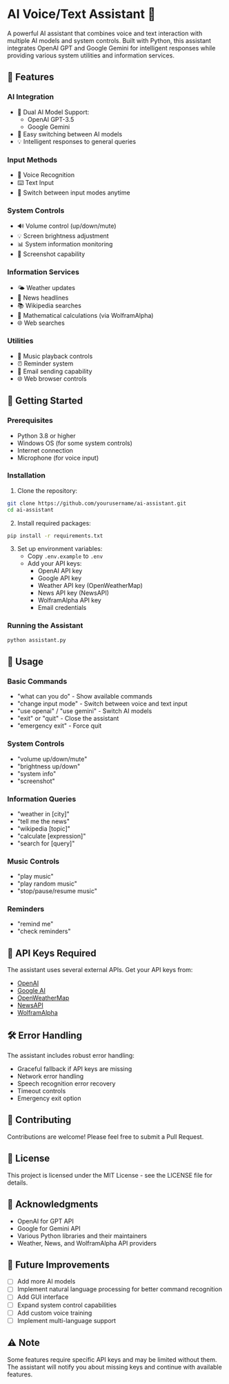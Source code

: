 # AI Voice/Text Assistant 🤖

A powerful AI assistant that combines voice and text interaction with multiple AI models and system controls. Built with Python, this assistant integrates OpenAI GPT and Google Gemini for intelligent responses while providing various system utilities and information services.

## 🌟 Features

### AI Integration
- 🤖 Dual AI Model Support:
  - OpenAI GPT-3.5
  - Google Gemini
- 🔄 Easy switching between AI models
- 💡 Intelligent responses to general queries

### Input Methods
- 🎤 Voice Recognition
- ⌨️ Text Input
- 🔄 Switch between input modes anytime

### System Controls
- 🔊 Volume control (up/down/mute)
- 💡 Screen brightness adjustment
- 📊 System information monitoring
- 📸 Screenshot capability

### Information Services
- 🌤️ Weather updates
- 📰 News headlines
- 📚 Wikipedia searches
- 🔢 Mathematical calculations (via WolframAlpha)
- 🌐 Web searches

### Utilities
- 🎵 Music playback controls
- ⏰ Reminder system
- 📧 Email sending capability
- 🌐 Web browser controls

## 🚀 Getting Started

### Prerequisites
- Python 3.8 or higher
- Windows OS (for some system controls)
- Internet connection
- Microphone (for voice input)

### Installation

1. Clone the repository:
```bash
git clone https://github.com/yourusername/ai-assistant.git
cd ai-assistant
```

2. Install required packages:
```bash
pip install -r requirements.txt
```

3. Set up environment variables:
   - Copy `.env.example` to `.env`
   - Add your API keys:
     - OpenAI API key
     - Google API key
     - Weather API key (OpenWeatherMap)
     - News API key (NewsAPI)
     - WolframAlpha API key
     - Email credentials

### Running the Assistant
```bash
python assistant.py
```

## 🎯 Usage

### Basic Commands
- "what can you do" - Show available commands
- "change input mode" - Switch between voice and text input
- "use openai" / "use gemini" - Switch AI models
- "exit" or "quit" - Close the assistant
- "emergency exit" - Force quit

### System Controls
- "volume up/down/mute"
- "brightness up/down"
- "system info"
- "screenshot"

### Information Queries
- "weather in [city]"
- "tell me the news"
- "wikipedia [topic]"
- "calculate [expression]"
- "search for [query]"

### Music Controls
- "play music"
- "play random music"
- "stop/pause/resume music"

### Reminders
- "remind me"
- "check reminders"

## 🔑 API Keys Required

The assistant uses several external APIs. Get your API keys from:
- [OpenAI](https://platform.openai.com/)
- [Google AI](https://makersuite.google.com/app/apikey)
- [OpenWeatherMap](https://openweathermap.org/api)
- [NewsAPI](https://newsapi.org)
- [WolframAlpha](https://developer.wolframalpha.com)

## 🛠️ Error Handling

The assistant includes robust error handling:
- Graceful fallback if API keys are missing
- Network error handling
- Speech recognition error recovery
- Timeout controls
- Emergency exit option

## 📝 Contributing

Contributions are welcome! Please feel free to submit a Pull Request.

## 📄 License

This project is licensed under the MIT License - see the LICENSE file for details.

## 🙏 Acknowledgments

- OpenAI for GPT API
- Google for Gemini API
- Various Python libraries and their maintainers
- Weather, News, and WolframAlpha API providers

## 🔮 Future Improvements

- [ ] Add more AI models
- [ ] Implement natural language processing for better command recognition
- [ ] Add GUI interface
- [ ] Expand system control capabilities
- [ ] Add custom voice training
- [ ] Implement multi-language support

## ⚠️ Note

Some features require specific API keys and may be limited without them. The assistant will notify you about missing keys and continue with available features.
